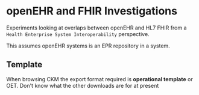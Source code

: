 # openEHR and FHIR Investigations

Experiments looking at overlaps between openEHR and HL7 FHIR from a `Health Enterprise System Interoperability` perspective.

This assumes openEHR systems is an EPR repository in a system.

## Template 

When browsing CKM the export format required is **operational template** or OET.
Don't know what the other downloads are for at present
